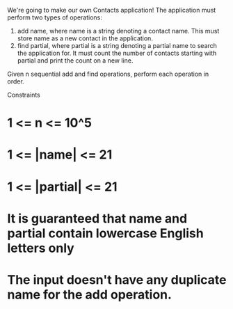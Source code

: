 We're going to make our own Contacts application! The application must perform two types of operations:

1. add name, where name is a string denoting a contact name. This must store name as a new contact in the application.
2. find partial, where partial is a string denoting a partial name to search the application for. It must count the number of contacts starting with partial and print the count on a new line.

Given n sequential add and find operations, perform each operation in order.

Constraints
# 1 <= n <= 10^5
# 1 <= |name| <= 21
# 1 <= |partial| <= 21
# It is guaranteed that name and partial contain lowercase English letters only
# The input doesn't have any duplicate name for the add operation.
